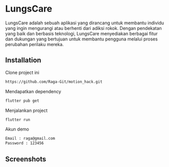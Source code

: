 
# LungsCare

LungsCare  adalah sebuah aplikasi yang dirancang untuk membantu individu yang ingin mengurangi atau berhenti dari adiksi rokok. Dengan pendekatan yang baik dan berbasis teknologi, LungsCare  menyediakan berbagai fitur dan dukungan yang bertujuan untuk membantu pengguna melalui proses perubahan perilaku mereka.


## Installation

Clone project ini

```bash
https://github.com/Raga-Git/motion_hack.git
```

Mendapatkan dependency

```bash
flutter pub get
```

Menjalankan project

```bash
flutter run
```

Akun demo

```bash
Email : raga@gmail.com
Password : 123456
```

## Screenshots
